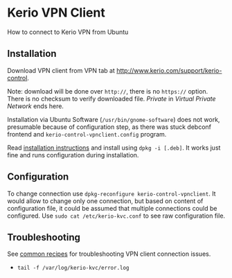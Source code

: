 # Kerio VPN Client

How to connect to Kerio VPN from Ubuntu

## Installation

Download VPN client from VPN tab at http://www.kerio.com/support/kerio-control.

Note: download will be done over `http://`, there is no `https://` option. There is no checksum to verify downloaded file. _Private_ in _Virtual Private Network_ ends here.

Installation via Ubuntu Software (`/usr/bin/gnome-software`) does not work,
presumable because of configuration step, as there was stuck debconf frontend
and `kerio-control-vpnclient.config` program.

Read [installation instructions][doc] and install using `dpkg -i [.deb]`. It
works just fine and runs configuration during installation.

[doc]: http://download.kerio.com/dwn/kerio-control-vpnclient-linux.deb.readme

## Configuration

To change connection use `dpkg-reconfigure kerio-control-vpnclient`. It would allow to change only one connection, but based on content of configuration file, it could be assumed that multiple connections could be configured. Use `sudo cat /etc/kerio-kvc.conf` to see raw configuration file.

## Troubleshooting

See [common recipes][common-receipes] for troubleshooting VPN client connection issues.

- `tail -f /var/log/kerio-kvc/error.log`

[common-receipes]: https://github.com/irnc/ubuntu-vpn-clients/blob/master/common-troubleshooting-recipes.md
